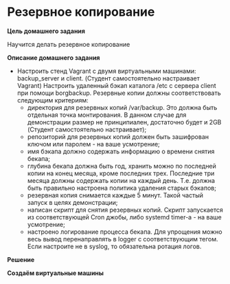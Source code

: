 # Резервное копирование

**Цель домашнего задания**

Научится делать резервное копирование

**Описание домашнего задания**

* Настроить стенд Vagrant с двумя виртуальными машинами: backup_server и client. (Студент самостоятельно настраивает Vagrant) Настроить удаленный бэкап каталога /etc c сервера client при помощи borgbackup. Резервные копии должны соответствовать следующим критериям:
    * директория для резервных копий /var/backup. Это должна быть отдельная точка монтирования. В данном случае для демонстрации размер не принципиален, достаточно будет и 2GB (Студент самостоятельно настраивает);
    * репозиторий для резервных копий должен быть зашифрован ключом или паролем - на ваше усмотрение;
    * имя бэкапа должно содержать информацию о времени снятия бекапа;
    * глубина бекапа должна быть год, хранить можно по последней копии на конец месяца, кроме последних трех. Последние три месяца должны содержать копии на каждый день. Т.е. должна быть правильно настроена политика удаления старых бэкапов;
    * резервная копия снимается каждые 5 минут. Такой частый запуск в целях демонстрации;
    * написан скрипт для снятия резервных копий. Скрипт запускается из соответствующей Cron джобы, либо systemd timer-а - на ваше усмотрение;
    * настроено логирование процесса бекапа. Для упрощения можно весь вывод перенаправлять в logger с соответствующим тегом. Если настроите не в syslog, то обязательна ротация логов.

**Решение**

**Создаём виртуальные машины**
